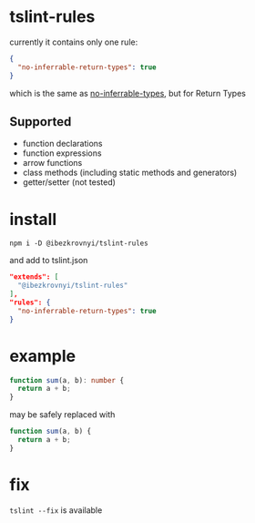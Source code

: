 # tslint-rules

currently it contains only one rule:

```json
{
  "no-inferrable-return-types": true
}
```

which is the same as [no-inferrable-types](https://palantir.github.io/tslint/rules/no-inferrable-types/), but for Return Types

## Supported
* function declarations
* function expressions
* arrow functions
* class methods (including static methods and generators)
* getter/setter (not tested)

# install

```
npm i -D @ibezkrovnyi/tslint-rules
```

and add to tslint.json
```json
"extends": [
  "@ibezkrovnyi/tslint-rules"
],
"rules": {
  "no-inferrable-return-types": true
}
```

# example

```ts
function sum(a, b): number {
  return a + b;
}
```

may be safely replaced with
```ts
function sum(a, b) {
  return a + b;
}
```

# fix
`tslint --fix` is available
